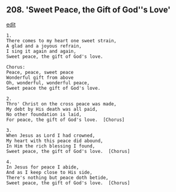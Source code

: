 
## 208.  'Sweet Peace, the Gift of God''s Love'
[edit](https://docs.google.com/document/d/1nxXt4apUWLJu1lDJxb90sRP4OyFNPFTE/edit?mode=html)



    1.
    There comes to my heart one sweet strain,
    A glad and a joyous refrain,
    I sing it again and again,
    Sweet peace, the gift of God's love.

    Chorus:
    Peace, peace, sweet peace
    Wonderful gift from above
    Oh, wonderful, wonderful peace,
    Sweet peace the gift of God's love.

    2.
    Thro' Christ on the cross peace was made,
    My debt by His death was all paid,
    No other foundation is laid,
    For peace, the gift of God's love.  [Chorus]

    3.
    When Jesus as Lord I had crowned,
    My heart with this peace did abound,
    In Him the rich blessing I found,
    Sweet peace, the gift of God's love.  [Chorus]

    4.
    In Jesus for peace I abide,
    And as I keep close to His side,
    There's nothing but peace doth betide,
    Sweet peace, the gift of God's love.  [Chorus]

